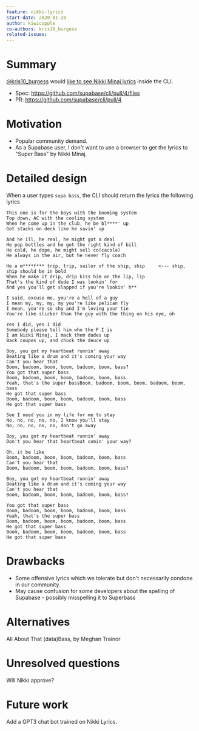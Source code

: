 ```yaml
---
feature: nikki-lyrics
start-date: 2020-01-28
author: kiwicopple
co-authors: kris10_burgess
related-issues: 
---
```


# Summary
[summary]: #summary

[@kris10_burgess](https://twitter.com/kris10_burgess) would [like to see Nikki Minaj lyrics](https://twitter.com/kris10_burgess/status/1354601237585518602) inside the CLI.

- Spec: https://github.com/supabase/cli/pull/4/files
- PR: https://github.com/supabase/cli/pull/4
  

# Motivation
[motivation]: #motivation

- Popular community demand.
- As a Supabase user, I don't want to use a browser to get the lyrics to "Super Bass" by Nikki Minaj.

# Detailed design
[design]: #detailed-design

When a user types `supa bass`, the CLI should return the lyrics the following lyrics


```
This one is for the boys with the booming system
Top down, AC with the cooling system
When he come up in the club, he be bl****' up
Got stacks on deck like he savin' up

And he ill, he real, he might got a deal
He pop bottles and he got the right kind of bill
He cold, he dope, he might sell co(cacola)
He always in the air, but he never fly coach

He a m****f*** trip, trip, sailor of the ship, ship     <--- ship, ship should be in bold
When he make it drip, drip kiss him on the lip, lip
That's the kind of dude I was lookin' for
And yes you'll get slapped if you're lookin' h**

I said, excuse me, you're a hell of a guy
I mean my, my, my, my you're like pelican fly
I mean, you're so shy and I'm loving your tie
You're like slicker than the guy with the thing on his eye, oh

Yes I did, yes I did
Somebody please tell him who the F I is
I am Nicki Minaj, I mack them dudes up
Back coupes up, and chuck the deuce up

Boy, you got my heartbeat runnin' away
Beating like a drum and it's coming your way
Can't you hear that
Boom, badoom, boom, boom, badoom, boom, bass?
You got that super bass
Boom, badoom, boom, boom, badoom, boom, bass
Yeah, that's the super bassBoom, badoom, boom, boom, badoom, boom, bass
He got that super bass
Boom, badoom, boom, boom, badoom, boom, bass
He got that super bass

See I need you in my life for me to stay
No, no, no, no, no, I know you'll stay
No, no, no, no, no, don't go away

Boy, you got my heartbeat runnin' away
Don't you hear that heartbeat comin' your way?

Oh, it be like
Boom, badoom, boom, boom, badoom, boom, bass
Can't you hear that
Boom, badoom, boom, boom, badoom, boom, bass?

Boy, you got my heartbeat runnin' away
Beating like a drum and it's coming your way
Can't you hear that
Boom, badoom, boom, boom, badoom, boom, bass?

You got that super bass
Boom, badoom, boom, boom, badoom, boom, bass
Yeah, that's the super bass
Boom, badoom, boom, boom, badoom, boom, bass
He got that super bass
Boom, badoom, boom, boom, badoom, boom, bass
He got that super bass

```

# Drawbacks
[drawbacks]: #drawbacks

- Some offensive lyrics which we tolerate but don't necessarily condone in our community.
- May cause confusion for some developers about the spelling of Supabase - possibly misspelling it to Superbass

# Alternatives
[alternatives]: #alternatives

All About That (data)Bass, by Meghan Trainor

# Unresolved questions
[unresolved]: #unresolved-questions

Will Nikki approve?

# Future work
[future]: #future-work

Add a GPT3 chat bot trained on Nikki Lyrics.